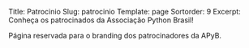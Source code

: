 Title: Patrocinio
Slug: patrocinio
Template: page
Sortorder: 9
Excerpt: Conheça os patrocinados da Associação Python Brasil!

Página reservada para o branding dos patrocinadores da APyB.
